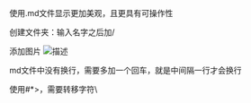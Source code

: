 使用.md文件显示更加美观，且更具有可操作性

创建文件夹：输入名字之后加/

添加图片  ![描述](url)

md文件中没有换行，需要多加一个回车，就是中间隔一行才会换行

使用\#\*\>，需要转移字符\\

